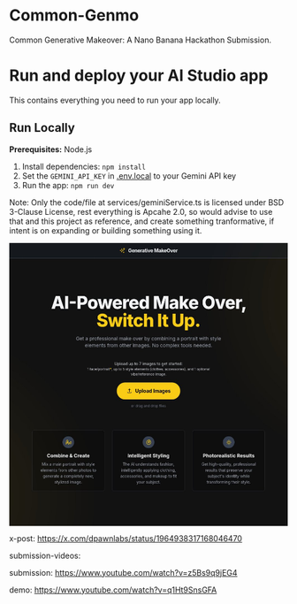 # Common-Genmo
Common Generative Makeover: A Nano Banana Hackathon Submission.

# Run and deploy your AI Studio app

This contains everything you need to run your app locally.

## Run Locally

**Prerequisites:**  Node.js


1. Install dependencies:
   `npm install`
2. Set the `GEMINI_API_KEY` in [.env.local](.env.local) to your Gemini API key
3. Run the app:
   `npm run dev`

Note: Only the code/file at services/geminiService.ts is licensed under BSD 3-Clause License, rest everything is Apcahe 2.0, so would advise to use that and this project as reference, and create something tranformative, if intent is on expanding or building something using it.

<p align="center">
    <img align="center" src="/public/sm.jpeg" alt="Common-Genmo" width="512" height="512"/>
</p>

x-post: https://x.com/dpawnlabs/status/1964938317168046470

submission-videos:

submission: https://www.youtube.com/watch?v=z5Bs9q9jEG4

demo: https://www.youtube.com/watch?v=q1Ht9SnsGFA
